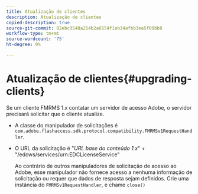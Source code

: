 ```yaml
---
title: Atualização de clientes
description: Atualização de clientes
copied-description: true
source-git-commit: 02ebc3548a254b2a6554f1ab34afbb3ea5f09bb8
workflow-type: tm+mt
source-wordcount: '75'
ht-degree: 0%

---
```


# Atualização de clientes{#upgrading-clients}

Se um cliente FMRMS 1.x contatar um servidor de acesso Adobe, o servidor precisará solicitar que o cliente atualize.

* A classe do manipulador de solicitações é `com.adobe.flashaccess.sdk.protocol.compatibility.FMRMSv1RequestHandler`.
* O URL da solicitação é &quot;*URL base do conteúdo 1.x*&quot; + &quot;/edcws/services/urn:EDCLicenseService&quot;

  Ao contrário de outros manipuladores de solicitação de acesso ao Adobe, esse manipulador não fornece acesso a nenhuma informação de solicitação ou requer que dados de resposta sejam definidos. Crie uma instância do `FMRMSv1RequestHandler`, e chame `close()`
